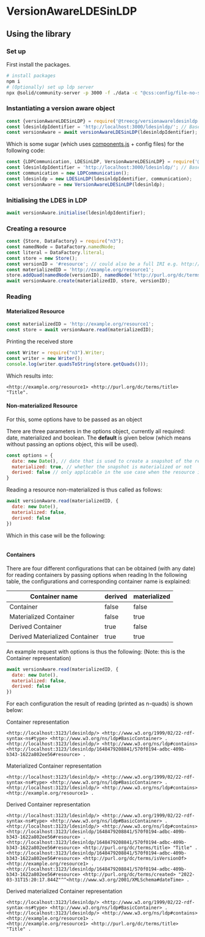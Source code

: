 # VersionAwareLDESinLDP

## Using the library

### Set up

First install the packages.

```bash
# install packages
npm i
# (Optionally) set up ldp server
npx @solid/community-server -p 3000 -f ./data -c "@css:config/file-no-setup.json"
```

### Instantiating a version aware object

```javascript
const {versionAwareLDESinLDP} = require('@treecg/versionawareldesinldp');
const ldesinldpIdentifier = 'http://localhost:3000/ldesinldp/'; // Base URL of the LDES in LDP 
const versionAware = await versionAwareLDESinLDP(ldesinldpIdentifier);
```

Which is some sugar (which uses [components.js](https://github.com/LinkedSoftwareDependencies/Components.js) + config
files) for the following code:

```javascript
const {LDPCommunication, LDESinLDP, VersionAwareLDESinLDP} = require('@treecg/versionawareldesinldp');
const ldesinldpIdentifier = 'http://localhost:3000/ldesinldp/'; // Base URL of the LDES in LDP 
const communication = new LDPCommunication();
const ldesinldp = new LDESinLDP(ldesinldpIdentifier, communication);
const versionAware = new VersionAwareLDESinLDP(ldesinldp);
```

### Initialising the LDES in LDP

````javascript
await versionAware.initialise(ldesinldpIdentifier);
````

### Creating a resource

```javascript
const {Store, DataFactory} = require("n3");
const namedNode = DataFactory.namedNode;
const literal = DataFactory.literal;
const store = new Store();
const versionID = '#resource'; // could also be a full IRI e.g. http://example.org/resource1v1 
const materializedID = 'http://example.org/resource1';
store.addQuad(namedNode(versionID), namedNode('http://purl.org/dc/terms/title'), literal('Title'));
await versionAware.create(materializedID, store, versionID);
```

### Reading

#### Materialized Resource
```javascript
const materializedID = 'http://example.org/resource1';
const store = await versionAware.read(materializedID);
```

Printing the received store

```javascript
const Writer = require("n3").Writer;
const writer = new Writer();
console.log(writer.quadsToString(store.getQuads()));
```

Which results into:

```turtle
<http://example.org/resource1> <http://purl.org/dc/terms/title> "Title".
```

#### Non-materialized Resource
For this, some options have to be passed as an object

There are three parameters in the options object, currently all required: date, materialized and boolean.
The **default** is given below (which means without passing an options object, this will be used).
```javascript
const options = {
  date: new Date(), // date that is used to create a snapshot of the resources in LDES
  materialized: true, // whether the snapshot is materialized or not
  derived: false // only applicable in the use case when the resource is a container. Thus this parameter decides whether the container is derived or not
}
```

Reading a resource non-materialized is thus called as follows:
```javascript
await versionAware.read(materializedID, {
  date: new Date(),
  materialized: false,
  derived: false
})
```

Which in this case will be the following:
```turtle

```

#### Containers
There are four different configurations that can be obtained (with any date) for reading containers by passing options when reading
In the following table, the configurations and corresponding container name is explained:


| Container name                 | derived | materialized |
|--------------------------------|---------|--------------|
| Container                      | false   | false        |
| Materialized Container         | false   | true         |
| Derived Container              | true    | false        |
| Derived Materialized Container | true    | true         |

An example request with options is thus the following: (Note: this is the Container representation)

```javascript
await versionAware.read(materializedID, {
  date: new Date(),
  materialized: false,
  derived: false
})
```

For each configuration the result of reading (printed as n-quads) is shown below:

Container representation
```turtle
<http://localhost:3123/ldesinldp/> <http://www.w3.org/1999/02/22-rdf-syntax-ns#type> <http://www.w3.org/ns/ldp#BasicContainer> .
<http://localhost:3123/ldesinldp/> <http://www.w3.org/ns/ldp#contains> <http://localhost:3123/ldesinldp/1648479208841/570f0194-adbc-409b-b343-1622a802ee56#resource> .
```

Materialized Container representation
```turtle
<http://localhost:3123/ldesinldp/> <http://www.w3.org/1999/02/22-rdf-syntax-ns#type> <http://www.w3.org/ns/ldp#BasicContainer> .
<http://localhost:3123/ldesinldp/> <http://www.w3.org/ns/ldp#contains> <http://example.org/resource1> .
```

Derived Container representation
```turtle
<http://localhost:3123/ldesinldp/> <http://www.w3.org/1999/02/22-rdf-syntax-ns#type> <http://www.w3.org/ns/ldp#BasicContainer> .
<http://localhost:3123/ldesinldp/> <http://www.w3.org/ns/ldp#contains> <http://localhost:3123/ldesinldp/1648479208841/570f0194-adbc-409b-b343-1622a802ee56#resource> .
<http://localhost:3123/ldesinldp/1648479208841/570f0194-adbc-409b-b343-1622a802ee56#resource> <http://purl.org/dc/terms/title> "Title" .
<http://localhost:3123/ldesinldp/1648479208841/570f0194-adbc-409b-b343-1622a802ee56#resource> <http://purl.org/dc/terms/isVersionOf> <http://example.org/resource1> .
<http://localhost:3123/ldesinldp/1648479208841/570f0194-adbc-409b-b343-1622a802ee56#resource> <http://purl.org/dc/terms/created> "2022-03-31T15:20:17.844Z"^^<http://www.w3.org/2001/XMLSchema#dateTime> .
```

Derived materialized Container representation
```turtle
<http://localhost:3123/ldesinldp/> <http://www.w3.org/1999/02/22-rdf-syntax-ns#type> <http://www.w3.org/ns/ldp#BasicContainer> .
<http://localhost:3123/ldesinldp/> <http://www.w3.org/ns/ldp#contains> <http://example.org/resource1> .
<http://example.org/resource1> <http://purl.org/dc/terms/title> "Title" .
```
